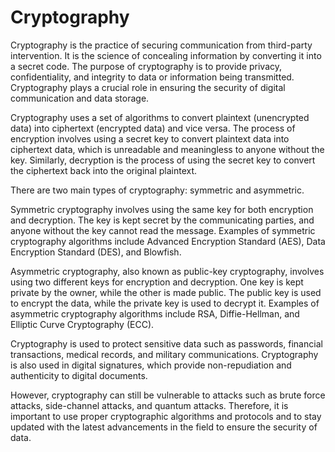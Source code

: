 # Cryptography

Cryptography is the practice of securing communication from third-party intervention. It is the science of concealing information by converting it into a secret code. The purpose of cryptography is to provide privacy, confidentiality, and integrity to data or information being transmitted. Cryptography plays a crucial role in ensuring the security of digital communication and data storage.

Cryptography uses a set of algorithms to convert plaintext (unencrypted data) into ciphertext (encrypted data) and vice versa. The process of encryption involves using a secret key to convert plaintext data into ciphertext data, which is unreadable and meaningless to anyone without the key. Similarly, decryption is the process of using the secret key to convert the ciphertext back into the original plaintext.

There are two main types of cryptography: symmetric and asymmetric. 

Symmetric cryptography involves using the same key for both encryption and decryption. The key is kept secret by the communicating parties, and anyone without the key cannot read the message. Examples of symmetric cryptography algorithms include Advanced Encryption Standard (AES), Data Encryption Standard (DES), and Blowfish.

Asymmetric cryptography, also known as public-key cryptography, involves using two different keys for encryption and decryption. One key is kept private by the owner, while the other is made public. The public key is used to encrypt the data, while the private key is used to decrypt it. Examples of asymmetric cryptography algorithms include RSA, Diffie-Hellman, and Elliptic Curve Cryptography (ECC).

Cryptography is used to protect sensitive data such as passwords, financial transactions, medical records, and military communications. Cryptography is also used in digital signatures, which provide non-repudiation and authenticity to digital documents.

However, cryptography can still be vulnerable to attacks such as brute force attacks, side-channel attacks, and quantum attacks. Therefore, it is important to use proper cryptographic algorithms and protocols and to stay updated with the latest advancements in the field to ensure the security of data.
